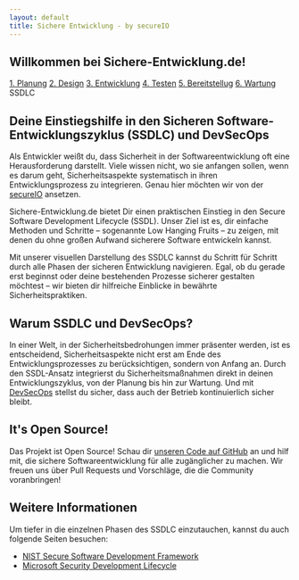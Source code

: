 ```yaml
---
layout: default
title: Sichere Entwicklung - by secureIO
---
```


<link rel="stylesheet" href="{{ "/css/ssdlc.css" | prepend: site.baseurl }}">

## Willkommen bei Sichere-Entwicklung.de!

<div class="circle">
  <a href="/pages/planung/" class="segment planung"><span>1. Planung</span></a>
  <a href="/pages/design/" class="segment design"><span>2. Design</span></a>
  <a href="/pages/entwicklung/" class="segment entwicklung"><span>3. Entwicklung</span></a>
  <a href="/pages/testen/" class="segment testen"><span>4. Testen</span></a>
  <a href="/pages/bereitstellung/" class="segment bereitstellung"><span>5. Bereitstellug</span></a>
  <a href="/pages/wartung/" class="segment wartung"><span>6. Wartung</span></a>
  <div class="circle-text">SSDLC</div>
</div>

## Deine Einstiegshilfe in den Sicheren Software-Entwicklungszyklus (SSDLC) und DevSecOps

Als Entwickler weißt du, dass Sicherheit in der Softwareentwicklung oft eine Herausforderung darstellt. Viele wissen nicht, wo sie anfangen sollen, wenn es darum geht, Sicherheitsaspekte systematisch in ihren Entwicklungsprozess zu integrieren. Genau hier möchten wir von der [secureIO](https://www.secure-io.de/) ansetzen.

Sichere-Entwicklung.de bietet Dir einen praktischen Einstieg in den Secure Software Development Lifecycle (SSDL). Unser Ziel ist es, dir einfache Methoden und Schritte – sogenannte Low Hanging Fruits – zu zeigen, mit denen du ohne großen Aufwand sicherere Software entwickeln kannst.

Mit unserer visuellen Darstellung des SSDLC kannst du Schritt für Schritt durch alle Phasen der sicheren Entwicklung navigieren. Egal, ob du gerade erst beginnst oder deine bestehenden Prozesse sicherer gestalten möchtest – wir bieten dir hilfreiche Einblicke in bewährte Sicherheitspraktiken.

## Warum SSDLC und DevSecOps?

In einer Welt, in der Sicherheitsbedrohungen immer präsenter werden, ist es entscheidend, Sicherheitsaspekte nicht erst am Ende des Entwicklungsprozesses zu berücksichtigen, sondern von Anfang an. Durch den SSDL-Ansatz integrierst du Sicherheitsmaßnahmen direkt in deinen Entwicklungszyklus, von der Planung bis hin zur Wartung. Und mit [DevSecOps](/pages/dev_sec_ops) stellst du sicher, dass auch der Betrieb kontinuierlich sicher bleibt.


## It's Open Source!

Das Projekt ist Open Source! Schau dir [unseren Code auf GitHub](https://github.com/secureIO-GmbH/sichere-entwicklung/) an und hilf mit, die sichere Softwareentwicklung für alle zugänglicher zu machen. Wir freuen uns über Pull Requests und Vorschläge, die die Community voranbringen!

## Weitere Informationen

Um tiefer in die einzelnen Phasen des SSDLC einzutauchen, kannst du auch folgende Seiten besuchen:

- [NIST Secure Software Development Framework](https://csrc.nist.gov/publications/detail/sp/800-218/final)
- [Microsoft Security Development Lifecycle](https://www.microsoft.com/en-us/securityengineering/sdl)
